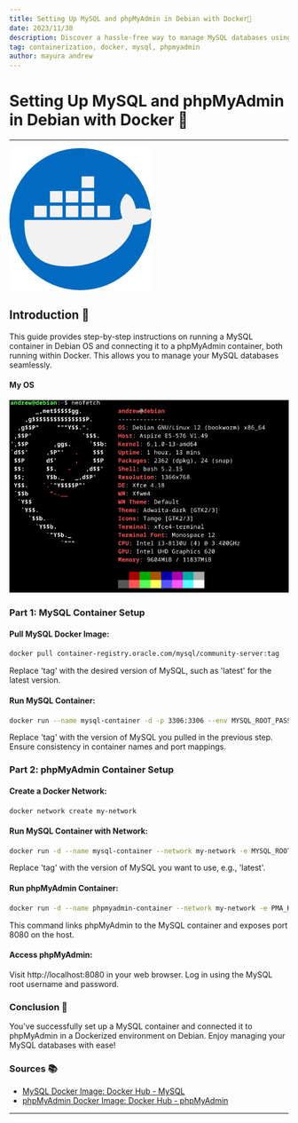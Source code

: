```yaml
---
title: Setting Up MySQL and phpMyAdmin in Debian with Docker🐳
date: 2023/11/30
description: Discover a hassle-free way to manage MySQL databases using Docker containers on your Debian OS. This step-by-step guide walks you through setting up a MySQL container, connecting it to a phpMyAdmin container, all within the Docker environment.
tag: containerization, docker, mysql, phpmyadmin
author: mayura andrew
---
```


# Setting Up MySQL and phpMyAdmin in Debian with Docker 🐳
--- 

![Docker](public/images/docker.png)

## Introduction 🚀

This guide provides step-by-step instructions on running a MySQL container in Debian OS and connecting it to a phpMyAdmin container, both running within Docker. This allows you to manage your MySQL databases seamlessly.

#### My OS

![MyOS](public/images/os.png)


### Part 1: MySQL Container Setup

####  Pull MySQL Docker Image:


```bash
docker pull container-registry.oracle.com/mysql/community-server:tag
```
Replace 'tag' with the desired version of MySQL, such as 'latest' for the latest version.

#### Run MySQL Container:

```bash
docker run --name mysql-container -d -p 3306:3306 --env MYSQL_ROOT_PASSWORD=my-secret-pw mysql:tag
```

Replace 'tag' with the version of MySQL you pulled in the previous step. Ensure consistency in container names and port mappings.

### Part 2: phpMyAdmin Container Setup

#### Create a Docker Network:

```bash
docker network create my-network
```

#### Run MySQL Container with Network:

```bash
docker run -d --name mysql-container --network my-network -e MYSQL_ROOT_PASSWORD=your_mysql_root_password mysql:tag
```

Replace 'tag' with the version of MySQL you want to use, e.g., 'latest'.

#### Run phpMyAdmin Container:

```bash
docker run -d --name phpmyadmin-container --network my-network -e PMA_HOST=mysql-container -p 8080:80 phpmyadmin/phpmyadmin
```

This command links phpMyAdmin to the MySQL container and exposes port 8080 on the host.

#### Access phpMyAdmin:

Visit http://localhost:8080 in your web browser. Log in using the MySQL root username and password.

### Conclusion 🎉

You've successfully set up a MySQL container and connected it to phpMyAdmin in a Dockerized environment on Debian. Enjoy managing your MySQL databases with ease!

### Sources 📚
- [MySQL Docker Image: Docker Hub - MySQL](https://hub.docker.com/_/mysql)
- [phpMyAdmin Docker Image: Docker Hub - phpMyAdmin](https://hub.docker.com/_/phpmyadmin)

---
